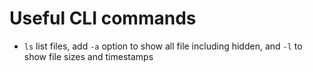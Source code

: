 # Useful CLI commands 
- `ls` list files, add `-a` option to show all file including hidden, and `-l` to show file sizes and timestamps
